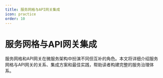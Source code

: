 ```yaml
---
title: 服务网格与API网关集成
icon: practice
order: 10
---
```


# 服务网格与API网关集成

服务网格和API网关在微服务架构中扮演不同但互补的角色。本文将详细介绍服务网格与API网关的关系、集成方案和最佳实践，帮助读者构建完整的服务治理体系。
